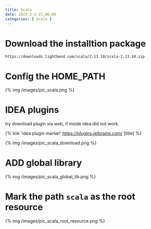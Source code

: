```yaml
---
title: Scala
date: 2023-3-3 21:00:00
categories: [ Scala ]
---
```


# Download the installtion package

```shell
https://downloads.lightbend.com/scala/2.13.10/scala-2.13.10.zip
```

# Config the HOME_PATH

{% img /images/pic_scala.png %}

<!-- more -->

# IDEA plugins

try download plugin via web, if inside idea did not work.

{% link 'idea plugin market' https://plugins.jetbrains.com/ [title] %}

{% img /images/pic_scala_download.png %}

# ADD global library

{% img /images/pic_scala_global_lib.png %}

# Mark the path `scala` as the root resource

{% img /images/pic_scala_root_resource.png %}